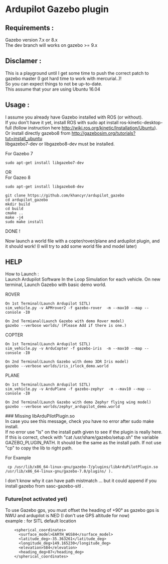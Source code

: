 # Ardupilot Gazebo plugin 

## Requirements :
Gazebo version 7.x or 8.x  
The dev branch will works on gazebo >= 9.x  

## Disclamer : 
This is a playground until I get some time to push the correct patch to gazebo master (I got hard time to work with mercurial..)!  
So you can expect things to not be up-to-date.  
This assume that your are using Ubuntu 16.04

## Usage :
I assume you already have Gazebo installed with ROS (or without).  
If you don't have it yet, install ROS with sudo apt install ros-kinetic-desktop-full 
(follow instruction here http://wiki.ros.org/kinetic/Installation/Ubuntu).  
Or install directly gazebo8 from http://gazebosim.org/tutorials?tut=install_ubuntu  
libgazebo7-dev or libgazebo8-dev must be installed.

For Gazebo 7
````
sudo apt-get install libgazebo7-dev
````
OR  
For Gazeo 8
````
sudo apt-get install libgazebo8-dev
````
````
git clone https://github.com/khancyr/ardupilot_gazebo
cd ardupilot_gazebo
mkdir build
cd build
cmake ..
make -j4
sudo make install
````
DONE !

Now launch a world file with a copter/rover/plane and ardupilot plugin, and it should work! 
(I will try to add some world file and model later)

## HELP 

How to Launch :  
Launch Ardupilot Software In the Loop Simulation for each vehicle.
On new terminal, Launch Gazebo with basic demo world.

ROVER

````
On 1st Terminal(Launch Ardupilot SITL)
sim_vehicle.py -v APMrover2 -f gazebo-rover  -m --mav10 --map --console -I0

On 2nd Termianal(Launch Gazebo with demo Rover model)
gazebo --verbose worlds/ (Please Add if there is one.)

````
COPTER
````
On 1st Terminal(Launch Ardupilot SITL)
sim_vehicle.py -v ArduCopter -f gazebo-iris  -m --mav10 --map --console -I0

On 2nd Terminal(Launch Gazebo with demo 3DR Iris model)
gazebo --verbose worlds/iris_irlock_demo.world
````
PLANE
````
On 1st Terminal(Launch Ardupilot SITL)
sim_vehicle.py -v ArduPlane -f gazebo-zephyr  -m --mav10 --map --console -I0

On 2nd Terminal(Launch Gazebo with demo Zephyr flying wing model)
gazebo --verbose worlds/zephyr_ardupilot_demo.world
````

### Missing libArduPilotPlugin.so  
In case you see this message, check you have no error after sudo make install.  
If no error use "ls" on the install path given to see if the plugin is really here.  
If this is correct, check with "cat /usr/share/gazebo/setup.sh" the variable GAZEBO_PLUGIN_PATH. It should be the same as the install path. If not use "cp" to copy the lib to right path. 

For Example

````
 cp /usr/lib/x86_64-linux-gnu/gazebo-7/plugins/libArduPilotPlugin.so /usr/lib/x86_64-linux-gnu/gazebo-7.0/plugins/ ).  
````

I don't know why it can have path mistmatch ... but it could append if you install gazebo from sasc-gazebo-sitl .


### Future(not activated yet)
To use Gazebo gps, you must offset the heading of +90° as gazebo gps is NWU and ardupilot is NED 
(I don't use GPS altitude for now)  
example : for SITL default location
````
    <spherical_coordinates>
      <surface_model>EARTH_WGS84</surface_model>
      <latitude_deg>-35.363261</latitude_deg>
      <longitude_deg>149.165230</longitude_deg>
      <elevation>584</elevation>
      <heading_deg>87</heading_deg>
    </spherical_coordinates>
````

